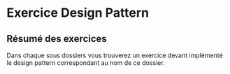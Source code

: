# Exercice Design Pattern

## Résumé des exercices

Dans chaque sous dossiers vous trouverez un exercice devant implémenté le design pattern correspondant au nom de ce dossier.
